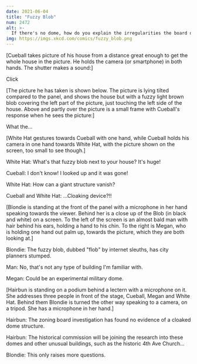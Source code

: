 ```yaml
---
date: 2021-06-04
title: "Fuzzy Blob"
num: 2472
alt: >-
  If there's no dome, how do you explain the irregularities the board discovered in the zoning permits issued in that area!?
img: https://imgs.xkcd.com/comics/fuzzy_blob.png
---
```

[Cueball takes picture of his house from a distance great enough to get the whole house in the picture. He holds the camera (or smartphone) in both hands. The shutter makes a sound:]

Click

[The picture he has taken is shown below. The picture is lying tilted compared to the panel, and shows the house but with a fuzzy light brown blob covering the left part of the picture, just touching the left side of the house. Above and partly over the picture is a small frame with Cueball's response when he sees the picture:]

What the...

[White Hat gestures towards Cueball with one hand, while Cueball holds his camera in one hand towards White Hat, with the picture shown on the screen, too small to see though.]

White Hat: What's that fuzzy blob next to your house? It's huge!

Cueball: I don't know! I looked up and it was gone!

White Hat: How can a giant structure vanish?

Cueball and White Hat: ...Cloaking device?!!

[Blondie is standing at the front of the panel with a microphone in her hand speaking towards the viewer. Behind her is a close up of the Blob (in black and white) on a screen. To the left of the screen is an almost bald man with hair behind his ears, holding a hand to his chin. To the right is Megan, who is holding one hand out palm up, towards the picture, which they are both looking at.]

Blondie: The fuzzy blob, dubbed "flob" by internet sleuths, has city planners stumped.

Man: No, that's not any type of building I'm familiar with.

Megan: Could be an experimental military dome.

[Hairbun is standing on a podium behind a lectern with a microphone on it. She addresses three people in front of the stage, Cueball, Megan and White Hat. Behind them Blondie is turned the other way speaking to a camera, on a tripod. She has a microphone in her hand.]

Hairbun: The zoning board investigation has found no evidence of a cloaked dome structure.

Hairbun: The historical commission will be joining the research into these domes and other unusual buildings, such as the historic 4th Ave Church...

Blondie: This only raises more questions.